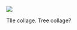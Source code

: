 ![](https://db-feed.s3.amazonaws.com/legacy/gif-2020-08-12_20-26-45-1597278603.gif)

TIle collage. Tree collage?

